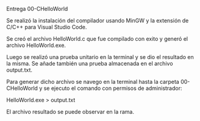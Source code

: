 Entrega 00-CHelloWorld

Se realizó la instalación del compilador usando MinGW y la extensión de C/C++ para Visual Studio Code.

Se creó el archivo HelloWorld.c que fue compilado con exito y generó el archivo HelloWorld.exe.

Luego se realizó una prueba unitario en la terminal y se dio el resultado en la misma. Se añade también una prueba almacenada en el archivo output.txt.

Para generar dicho archivo se navego en la terminal hasta la carpeta 00-CHelloWorld y se ejecuto el comando con permisos de administrador:

HelloWorld.exe > output.txt

El archivo resultado se puede observar en la rama. 
